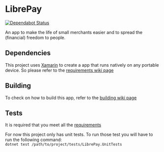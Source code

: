 # LibrePay

[![Dependabot Status](https://api.dependabot.com/badges/status?host=github&repo=librepay/LibrePay)](https://dependabot.com)

An app to make the life of small merchants easier and to spread the \(financial\) freedom to people. 

## Dependencies
This project uses [Xamarin][xamarin-docs] to create a app that runs natively on any
portable device.
So please refer to the [requirements wiki page][wiki-requirements]

## Building

To check on how to build this app, refer to the [building wiki page][wiki-building]

## Tests

It is required that you meet all the [requirements][wiki-requirements]

For now this project only has unit tests. To run those test you will have to run the following command:\
`dotnet test /path/to/project/tests/LibrePay.UnitTests`

 [wiki-building]: ../../wiki/Building
 [wiki-requirements]: ../../wiki/Requirements
 [xamarin-docs]: https://docs.microsoft.com/en-us/xamarin/
 [xamarin-install]: https://docs.microsoft.com/en-us/xamarin/get-started/installation/index
